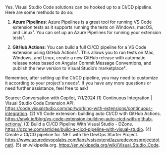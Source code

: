 Yes, Visual Studio Code solutions can be hooked up to a CI/CD pipeline. Here are some methods to do so:

1. **Azure Pipelines**: Azure Pipelines is a great tool for running VS Code extension tests as it supports running the tests on Windows, macOS, and Linux¹. You can set up an Azure Pipelines for running your extension tests¹.

2. **GitHub Actions**: You can build a full CI/CD pipeline for a VS Code extension using GitHub Actions². This allows you to run tests on Mac, Windows, and Linux, create a new GitHub release with automatic release notes based on Angular Commit Message Conventions, and publish the new version to Visual Studio’s marketplace².

Remember, after setting up the CI/CD pipeline, you may need to customize it according to your project's needs¹. If you have any more questions or need further assistance, feel free to ask!

Source: Conversation with Copilot, 7/1/2024
(1) Continuous Integration | Visual Studio Code Extension API. https://code.visualstudio.com/api/working-with-extensions/continuous-integration.
(2) VS Code extension: building auto CI/CD with GitHub Actions. https://snyk.io/blog/vs-code-extension-building-auto-cicd-with-github-actions/.
(3) Build a CI/CD Pipeline With Visual Studio - DZone. https://dzone.com/articles/build-a-cicd-pipeline-with-visual-studio.
(4) Create a CI/CD pipeline for .NET with the DevOps Starter Project. https://www.azuredevopslabs.com/labs/vstsextend/azuredevopsprojectdotnet/.
(5) en.wikipedia.org. https://en.wikipedia.org/wiki/Visual_Studio_Code.
